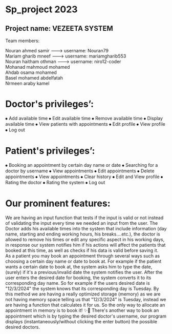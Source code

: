 # Sp_project 2023

## Project name: VEZEETA SYSTEM
Team members:

 Nouran ahmed samir     ---> username: Nouran79     
 Mariam gharib mneef    ---> username: mariamgharib553  
 Nouran haitham othman  ---> username: niro12-coder  
 Mohanad mahmoud mohamed  
 Ahdab osama mohamed  
 Basel mohamed abdelfatah  
 Nrmeen araby kamel  
 
# Doctor's privileges’:
⦁ Add available time
⦁ Edit available time
⦁ Remove available time
⦁ Display available time
⦁ View patients with appointments
⦁ Edit profile
⦁ View profile
⦁ Log out
# Patient's privileges’:
⦁ Booking an appointment by certain day name or date 
⦁ Searching for a doctor by username
⦁ View appointments
⦁ Edit appointments
⦁ Delete appointments
⦁ View appointments
⦁ Clear history
⦁ Edit and View profile
⦁ Rating the doctor
⦁ Rating the system
⦁ Log out

# Our prominent features:

We are having an input function that tests if the input is valid or not instead of validating the input every time we needed an input from the user.
The Doctor adds his available times into the system that include information (day name, starting and ending working hours, his breaks....etc.), the doctor is allowed to remove his times or edit any specific aspect in his working days, in response our system notifies him if his actions will affect the patients that booked at this time, as well as checks if his data is valid before saving it.    
As a patient you may book an appointment through several ways such as choosing a certain day name or date to book at.
For example if the patient wants a certain date to book at, the system asks him to type 
the date, (surely) if it's a previous/invalid date the system notifies the user.
After the user enters the desired date for booking, the system converts it to its corresponding day name. So for example if the users desired date is "12/3/2024" the system knows that its corresponding day is Tuesday.
By this method we are having a really optimized storage (memory) as we are not having memory space telling us that "12/3/2024" is Tuesday, instead we are having a function that calculates it for us. So the only way to allocate an appointment in memory is to book it!  ✨🙂
There's another way to book an appointment which is by typing the desired doctor's username, our program displays (instantaneously/without clicking the enter button) the possible desired doctors.
